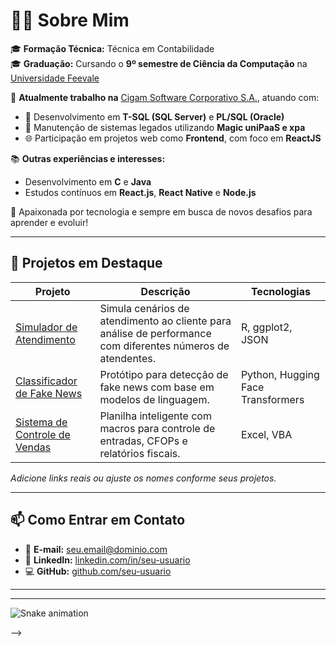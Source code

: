 # 👩‍💻 Sobre Mim

🎓 **Formação Técnica:** Técnica em Contabilidade  
🎓 **Graduação:** Cursando o **9º semestre de Ciência da Computação** na [Universidade Feevale](https://www.feevale.br)  

💼 **Atualmente trabalho na** [Cigam Software Corporativo S.A.](https://www.cigam.com.br), atuando com:
- 💾 Desenvolvimento em **T-SQL (SQL Server)** e **PL/SQL (Oracle)**
- 🔧 Manutenção de sistemas legados utilizando **Magic uniPaaS e xpa**
- 🌐 Participação em projetos web como **Frontend**, com foco em **ReactJS**

📚 **Outras experiências e interesses:**
- Desenvolvimento em **C** e **Java**
- Estudos contínuos em **React.js**, **React Native** e **Node.js**

🚀 Apaixonada por tecnologia e sempre em busca de novos desafios para aprender e evoluir!

---

## 💼 Projetos em Destaque

| Projeto | Descrição | Tecnologias |
|--------|-----------|-------------|
| [Simulador de Atendimento](https://github.com/seu-usuario/simulador-atendimento) | Simula cenários de atendimento ao cliente para análise de performance com diferentes números de atendentes. | R, ggplot2, JSON |
| [Classificador de Fake News](https://github.com/seu-usuario/classificador-fake-news) | Protótipo para detecção de fake news com base em modelos de linguagem. | Python, Hugging Face Transformers |
| [Sistema de Controle de Vendas](https://github.com/seu-usuario/controle-vendas) | Planilha inteligente com macros para controle de entradas, CFOPs e relatórios fiscais. | Excel, VBA |

*Adicione links reais ou ajuste os nomes conforme seus projetos.*

---

## 📫 Como Entrar em Contato

- 📧 **E-mail:** [seu.email@dominio.com](mailto:seu.email@dominio.com)  
- 💼 **LinkedIn:** [linkedin.com/in/seu-usuario](https://www.linkedin.com/in/seu-usuario)  
- 💻 **GitHub:** [github.com/seu-usuario](https://github.com/seu-usuario)  

---



<hr />


![Snake animation](https://github.com/carla-reis-cr/carla-reis-cr/blob/output/github-contribution-grid-snake.svg)

</div>
-->
